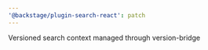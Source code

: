 ```yaml
---
'@backstage/plugin-search-react': patch
---
```


Versioned search context managed through version-bridge
